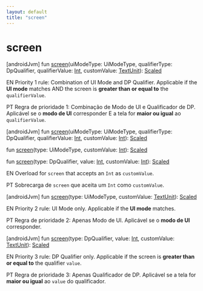 ```yaml
---
layout: default
title: "screen"
---
```


# screen

[androidJvm]
fun [screen](screen.md)(uiModeType: UiModeType, qualifierType: DpQualifier, qualifierValue: [Int](https://kotlinlang.org/api/core/kotlin-stdlib/kotlin/-int/index.html), customValue: [TextUnit](https://developer.android.com/reference/kotlin/androidx/compose/ui/unit/TextUnit.html)): [Scaled](index.md)

EN Priority 1 rule: Combination of UI Mode and DP Qualifier. Applicable if the **UI mode** matches AND the screen is **greater than or equal to** the `qualifierValue`.

PT Regra de prioridade 1: Combinação de Modo de UI e Qualificador de DP. Aplicável se o **modo de UI** corresponder E a tela for **maior ou igual** ao `qualifierValue`.

[androidJvm]
fun [screen](screen.md)(uiModeType: UiModeType, qualifierType: DpQualifier, qualifierValue: [Int](https://kotlinlang.org/api/core/kotlin-stdlib/kotlin/-int/index.html), customValue: [Int](https://kotlinlang.org/api/core/kotlin-stdlib/kotlin/-int/index.html)): [Scaled](index.md)

fun [screen](screen.md)(type: UiModeType, customValue: [Int](https://kotlinlang.org/api/core/kotlin-stdlib/kotlin/-int/index.html)): [Scaled](index.md)

fun [screen](screen.md)(type: DpQualifier, value: [Int](https://kotlinlang.org/api/core/kotlin-stdlib/kotlin/-int/index.html), customValue: [Int](https://kotlinlang.org/api/core/kotlin-stdlib/kotlin/-int/index.html)): [Scaled](index.md)

EN Overload for `screen` that accepts an `Int` as `customValue`.

PT Sobrecarga de `screen` que aceita um `Int` como `customValue`.

[androidJvm]
fun [screen](screen.md)(type: UiModeType, customValue: [TextUnit](https://developer.android.com/reference/kotlin/androidx/compose/ui/unit/TextUnit.html)): [Scaled](index.md)

EN Priority 2 rule: UI Mode only. Applicable if the **UI mode** matches.

PT Regra de prioridade 2: Apenas Modo de UI. Aplicável se o **modo de UI** corresponder.

[androidJvm]
fun [screen](screen.md)(type: DpQualifier, value: [Int](https://kotlinlang.org/api/core/kotlin-stdlib/kotlin/-int/index.html), customValue: [TextUnit](https://developer.android.com/reference/kotlin/androidx/compose/ui/unit/TextUnit.html)): [Scaled](index.md)

EN Priority 3 rule: DP Qualifier only. Applicable if the screen is **greater than or equal to** the qualifier `value`.

PT Regra de prioridade 3: Apenas Qualificador de DP. Aplicável se a tela for **maior ou igual** ao `value` do qualificador.